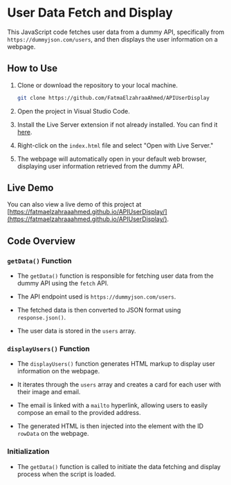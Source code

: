# User Data Fetch and Display

This JavaScript code fetches user data from a dummy API, specifically from `https://dummyjson.com/users`, and then displays the user information on a webpage.

## How to Use

1. Clone or download the repository to your local machine.

    ```bash
    git clone https://github.com/FatmaElzahraaAhmed/APIUserDisplay
    ```

2. Open the project in Visual Studio Code.

3. Install the Live Server extension if not already installed. You can find it [here](https://marketplace.visualstudio.com/items?itemName=ritwickdey.LiveServer).

4. Right-click on the `index.html` file and select "Open with Live Server."

5. The webpage will automatically open in your default web browser, displaying user information retrieved from the dummy API.

## Live Demo

You can also view a live demo of this project at [https://fatmaelzahraaahmed.github.io/APIUserDisplay/](https://fatmaelzahraaahmed.github.io/APIUserDisplay/).

## Code Overview

### `getData()` Function

- The `getData()` function is responsible for fetching user data from the dummy API using the `fetch` API.

- The API endpoint used is `https://dummyjson.com/users`.

- The fetched data is then converted to JSON format using `response.json()`.

- The user data is stored in the `users` array.

### `displayUsers()` Function

- The `displayUsers()` function generates HTML markup to display user information on the webpage.

- It iterates through the `users` array and creates a card for each user with their image and email.

- The email is linked with a `mailto` hyperlink, allowing users to easily compose an email to the provided address.

- The generated HTML is then injected into the element with the ID `rowData` on the webpage.

### Initialization

- The `getData()` function is called to initiate the data fetching and display process when the script is loaded.



